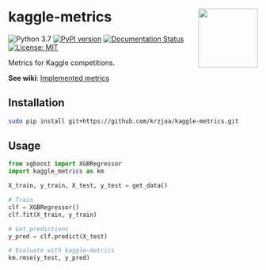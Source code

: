 # kaggle-metrics <img src="https://raw.githubusercontent.com/krzjoa/kaggle-metrics/master/img/kmlogo.png" align="right" width = "120px"/>
![Python 3.7](https://img.shields.io/badge/python-3.7-blue.svg) 
[![PyPI version](https://badge.fury.io/py/kaggle-metrics.svg)](https://badge.fury.io/py/kaggle-metrics ) 
[![Documentation Status](https://readthedocs.org/projects/kaggle-metrics/badge/?version=latest)](https://kaggle-metrics.readthedocs.io/en/latest/?badge=latest) 
[![License: MIT](https://img.shields.io/badge/License-MIT-yellow.svg)](https://opensource.org/licenses/MIT) 

Metrics for Kaggle competitions.

**See wiki**: [Implemented metrics](https://github.com/krzjoa/kaggle-metrics/wiki/Implemented-metrics)

## Installation
```bash
sudo pip install git+https://github.com/krzjoa/kaggle-metrics.git
```
## Usage
```python
from xgboost import XGBRegressor
import kaggle_metrics as km

X_train, y_train, X_test, y_test = get_data()

# Train
clf = XGBRegressor()
clf.fit(X_train, y_train)

# Get predictions
y_pred = clf.predict(X_test)

# Evaluate with kaggle-metrics
km.rmse(y_test, y_pred)


```


